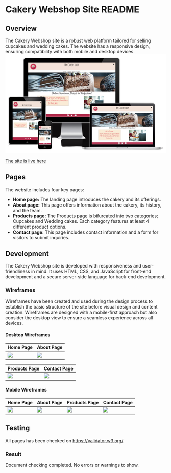 # Cakery Webshop Site README

## Overview
The Cakery Webshop site is a robust web platform tailored for selling cupcakes and wedding cakes. The website has a responsive design, ensuring compatibility with both mobile and desktop devices.
<img src="assets/images/presentation.png">

[The site is live here](https://hypergeek-dev.github.io/cakery-webshop/index.html)

## Pages
The website includes four key pages:

- **Home page:** The landing page introduces the cakery and its offerings.
- **About page:** This page offers information about the cakery, its history, and the team.
- **Products page:** The Products page is bifurcated into two categories; Cupcakes and Wedding cakes. Each category features at least 4 different product options.
- **Contact page:** This page includes contact information and a form for visitors to submit inquiries.

## Development

The Cakery Webshop site is developed with responsiveness and user-friendliness in mind. It uses HTML, CSS, and JavaScript for front-end development and a secure server-side language for back-end development.

### Wireframes

Wireframes have been created and used during the design process to establish the basic structure of the site before visual design and content creation. Wireframes are designed with a mobile-first approach but also consider the desktop view to ensure a seamless experience across all devices.

#### Desktop Wireframes

Home Page | About Page
--- | ---
<img src="https://www.binarymonk.online/wireframes/desktop_home.png" width="400"> | <img src="https://www.binarymonk.online/wireframes/desktop_about.png" width="400">

Products Page | Contact Page
--- | ---
<img src="https://www.binarymonk.online/wireframes/desktop_products.png" width="400"> | <img src="https://www.binarymonk.online/wireframes/desktop_contact.png" width="400">

#### Mobile Wireframes

Home Page | About Page | Products Page | Contact Page
--- | --- | --- | ---
<img src="https://www.binarymonk.online/wireframes/mobile_home.png" width="150"> | <img src="https://www.binarymonk.online/wireframes/mobile_about.png" width="150"> | <img src="https://www.binarymonk.online/wireframes/mobile_products.png" width="150"> | <img src="https://www.binarymonk.online/wireframes/mobile_contact.png" width="150">

## Testing
All pages has been checked on https://validator.w3.org/

### Result
Document checking completed. No errors or warnings to show.
